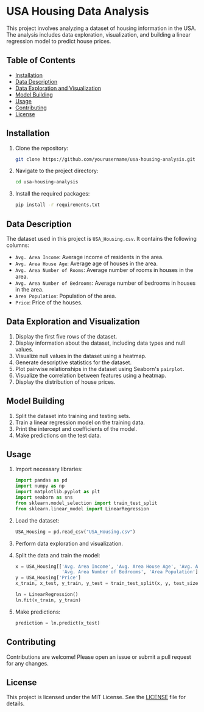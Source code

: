 # USA Housing Data Analysis

This project involves analyzing a dataset of housing information in the USA. The analysis includes data exploration, visualization, and building a linear regression model to predict house prices.

## Table of Contents
- [Installation](#installation)
- [Data Description](#data-description)
- [Data Exploration and Visualization](#data-exploration-and-visualization)
- [Model Building](#model-building)
- [Usage](#usage)
- [Contributing](#contributing)
- [License](#license)

## Installation

1. Clone the repository:
   ```bash
   git clone https://github.com/yourusername/usa-housing-analysis.git
   ```
2. Navigate to the project directory:
   ```bash
   cd usa-housing-analysis
   ```
3. Install the required packages:
   ```bash
   pip install -r requirements.txt
   ```

## Data Description

The dataset used in this project is `USA_Housing.csv`. It contains the following columns:
- `Avg. Area Income`: Average income of residents in the area.
- `Avg. Area House Age`: Average age of houses in the area.
- `Avg. Area Number of Rooms`: Average number of rooms in houses in the area.
- `Avg. Area Number of Bedrooms`: Average number of bedrooms in houses in the area.
- `Area Population`: Population of the area.
- `Price`: Price of the houses.

## Data Exploration and Visualization

1. Display the first five rows of the dataset.
2. Display information about the dataset, including data types and null values.
3. Visualize null values in the dataset using a heatmap.
4. Generate descriptive statistics for the dataset.
5. Plot pairwise relationships in the dataset using Seaborn's `pairplot`.
6. Visualize the correlation between features using a heatmap.
7. Display the distribution of house prices.

## Model Building

1. Split the dataset into training and testing sets.
2. Train a linear regression model on the training data.
3. Print the intercept and coefficients of the model.
4. Make predictions on the test data.

## Usage

1. Import necessary libraries:
   ```python
   import pandas as pd
   import numpy as np
   import matplotlib.pyplot as plt
   import seaborn as sns
   from sklearn.model_selection import train_test_split
   from sklearn.linear_model import LinearRegression
   ```

2. Load the dataset:
   ```python
   USA_Housing = pd.read_csv("USA_Housing.csv")
   ```

3. Perform data exploration and visualization.

4. Split the data and train the model:
   ```python
   x = USA_Housing[['Avg. Area Income', 'Avg. Area House Age', 'Avg. Area Number of Rooms',
                    'Avg. Area Number of Bedrooms', 'Area Population']]
   y = USA_Housing['Price']
   x_train, x_test, y_train, y_test = train_test_split(x, y, test_size=0.4)
   
   ln = LinearRegression()
   ln.fit(x_train, y_train)
   ```

5. Make predictions:
   ```python
   prediction = ln.predict(x_test)
   ```

## Contributing

Contributions are welcome! Please open an issue or submit a pull request for any changes.

## License

This project is licensed under the MIT License. See the [LICENSE](LICENSE) file for details.
